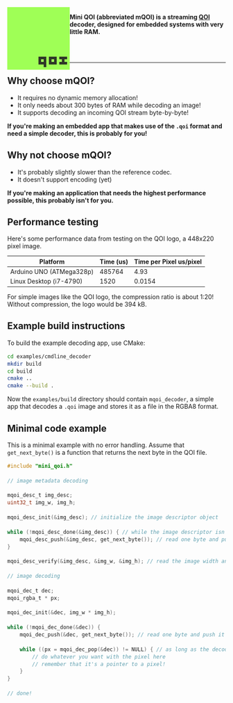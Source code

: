 <img align="left" src="mini_qoi_logo.png" width="144px">

**Mini QOI (abbreviated mQOI) is a streaming [QOI](https://qoiformat.org/) decoder, designed for embedded systems with very little RAM.**

<br><br>

---

## Why choose mQOI?

+ It requires no dynamic memory allocation!
+ It only needs about 300 bytes of RAM while decoding an image!
+ It supports decoding an incoming QOI stream byte-by-byte!

**If you're making an embedded app that makes use of the `.qoi` format and need a simple decoder, this is probably for you!**

## Why not choose mQOI?

- It's probably slightly slower than the reference codec.
- It doesn't support encoding (yet)

**If you're making an application that needs the highest performance possible, this probably isn't for you.**

## Performance testing

Here's some performance data from testing on the QOI logo, a 448x220 pixel image.

| Platform | Time (us) | Time per Pixel us/pixel |
|-|-|-|
| Arduino UNO (ATMega328p) | 485764 | 4.93 |
| Linux Desktop (i7-4790) | 1520 |  0.0154 |

For simple images like the QOI logo, the compression ratio is about 1:20! Without compression, the logo would be 394 kB.

## Example build instructions

To build the example decoding app, use CMake:

```sh
cd examples/cmdline_decoder
mkdir build
cd build
cmake ..
cmake --build .
```

Now the `examples/build` directory should contain `mqoi_decoder`, a simple app that decodes a `.qoi` image and stores it as a file in the RGBA8 format.

## Minimal code example

This is a minimal example with no error handling. Assume that `get_next_byte()` is a function that returns the next byte in the QOI file.

```c
#include "mini_qoi.h"

// image metadata decoding

mqoi_desc_t img_desc;
uint32_t img_w, img_h;

mqoi_desc_init(&img_desc); // initialize the image descriptor object

while (!mqoi_desc_done(&img_desc)) { // while the image descriptor isn't complete,
    mqoi_desc_push(&img_desc, get_next_byte()); // read one byte and push it to the image descriptor 
}

mqoi_desc_verify(&img_desc, &img_w, &img_h); // read the image width and height

// image decoding

mqoi_dec_t dec;
mqoi_rgba_t * px;

mqoi_dec_init(&dec, img_w * img_h);

while (!mqoi_dec_done(&dec)) {
    mqoi_dec_push(&dec, get_next_byte()); // read one byte and push it to the image decoder 

    while ((px = mqoi_dec_pop(&dec)) != NULL) { // as long as the decoder has pixels to read
        // do whatever you want with the pixel here
        // remember that it's a pointer to a pixel!
    }
}

// done!

```
